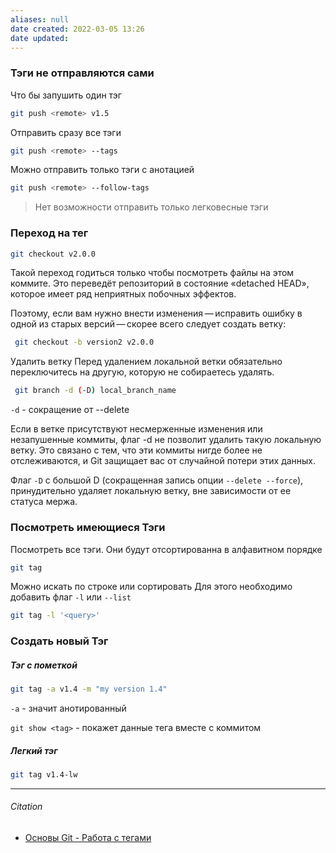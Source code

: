 ```yaml
---
aliases: null
date created: 2022-03-05 13:26
date updated:
---
```


### Тэги не отправляются сами
Что бы запушить один тэг 
```bash
git push <remote> v1.5
```

Отправить сразу все тэги

```bash
git push <remote> --tags
```

Можно отправить только тэги с анотацией


```bash
git push <remote> --follow-tags
```

>Нет возможности отправить только легковесные тэги

###  Переход на тег

```bash
git checkout v2.0.0
```

Такой переход годиться только чтобы посмотреть файлы на этом коммите. Это переведёт репозиторий в состояние «detached HEAD», которое имеет ряд неприятных побочных эффектов.

Поэтому, если вам нужно внести изменения — исправить ошибку в одной из старых версий — скорее всего следует создать ветку:

```bash
 git checkout -b version2 v2.0.0
```

Удалить ветку
Перед удалением локальной ветки обязательно переключитесь на другую, которую не собираетесь удалять.
```bash
 git branch -d (-D) local_branch_name
```

`-d` - сокращение от --delete 

Если в ветке присутствуют несмерженные изменения или незапушенные коммиты, флаг -d не позволит удалить такую локальную ветку. Это связано с тем, что эти коммиты нигде более не отслеживаются, и Git защищает вас от случайной потери этих данных.

Флаг `-D` с большой D (сокращенная запись опции `--delete --force`), принудительно удаляет локальную ветку, вне зависимости от ее статуса мержа.

### Посмотреть имеющиеся Тэги

Посмотреть все тэги. Они будут отсортированна в алфавитном порядке

```bash
git tag
```

Можно искать по строке или сортировать 
Для этого необходимо добавить флаг `-l` или `--list`

```bash
git tag -l '<query>'
```

### Создать новый Тэг

##### Тэг с пометкой

```bash
git tag -a v1.4 -m "my version 1.4"
```
`-a` - значит анотированный	

 `git show <tag>` - покажет  данные тега вместе с коммитом
 
##### Легкий тэг

```bash
git tag v1.4-lw
```

---

###### Citation
 - [Основы Git - Работа с тегами](https://git-scm.com/book/ru/v2/%D0%9E%D1%81%D0%BD%D0%BE%D0%B2%D1%8B-Git-%D0%A0%D0%B0%D0%B1%D0%BE%D1%82%D0%B0-%D1%81-%D1%82%D0%B5%D0%B3%D0%B0%D0%BC%D0%B8)